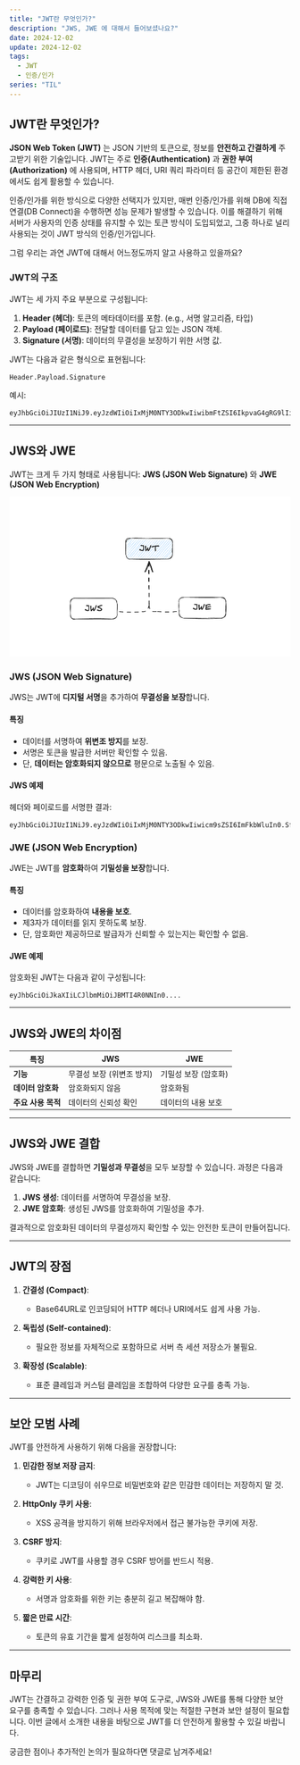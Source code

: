 ```yaml
---
title: "JWT란 무엇인가?"
description: "JWS, JWE 에 대해서 들어보셨나요?"
date: 2024-12-02
update: 2024-12-02
tags:
  - JWT
  - 인증/인가
series: "TIL"
---
```


## JWT란 무엇인가?

**JSON Web Token (JWT)** 는 JSON 기반의 토큰으로, 정보를 **안전하고 간결하게** 주고받기 위한 기술입니다. JWT는 주로 **인증(Authentication)** 과 **권한 부여(Authorization)** 에 사용되며, HTTP 헤더, URI 쿼리 파라미터 등 공간이 제한된 환경에서도 쉽게 활용할 수 있습니다.

인증/인가를 위한 방식으로 다양한 선택지가 있지만, 매번 인증/인가를 위해 DB에 직접 연결(DB Connect)을 수행하면 성능 문제가 발생할 수 있습니다. 이를 해결하기 위해 서버가 사용자의 인증 상태를 유지할 수 있는 토큰 방식이 도입되었고, 그중 하나로 널리 사용되는 것이 JWT 방식의 인증/인가입니다.

그럼 우리는 과연 JWT에 대해서 어느정도까지 알고 사용하고 있을까요?

### JWT의 구조

JWT는 세 가지 주요 부분으로 구성됩니다:

1. **Header (헤더)**: 토큰의 메타데이터를 포함. (e.g., 서명 알고리즘, 타입)
2. **Payload (페이로드)**: 전달할 데이터를 담고 있는 JSON 객체.
3. **Signature (서명)**: 데이터의 무결성을 보장하기 위한 서명 값.

JWT는 다음과 같은 형식으로 표현됩니다:

```
Header.Payload.Signature
```

예시:

```
eyJhbGciOiJIUzI1NiJ9.eyJzdWIiOiIxMjM0NTY3ODkwIiwibmFtZSI6IkpvaG4gRG9lIiwiaWF0IjoxNTE2MjM5MDIyfQ.SflKxwRJSMeKKF2QT4fwpMeJf36POk6yJV_adQssw5c
```

---

## JWS와 JWE

JWT는 크게 두 가지 형태로 사용됩니다: **JWS (JSON Web Signature)** 와 **JWE (JSON Web Encryption)**

![JWS와 JWE](image.png)

### JWS (JSON Web Signature)

JWS는 JWT에 **디지털 서명**을 추가하여 **무결성을 보장**합니다.

#### 특징

- 데이터를 서명하여 **위변조 방지**를 보장.
- 서명은 토큰을 발급한 서버만 확인할 수 있음.
- 단, **데이터는 암호화되지 않으므로** 평문으로 노출될 수 있음.

#### JWS 예제

헤더와 페이로드를 서명한 결과:

```
eyJhbGciOiJIUzI1NiJ9.eyJzdWIiOiIxMjM0NTY3ODkwIiwicm9sZSI6ImFkbWluIn0.SflKxwRJSMeKKF2QT4fwpMeJf36POk6yJV_adQssw5c
```

### JWE (JSON Web Encryption)

JWE는 JWT를 **암호화**하여 **기밀성을 보장**합니다.

#### 특징

- 데이터를 암호화하여 **내용을 보호**.
- 제3자가 데이터를 읽지 못하도록 보장.
- 단, 암호화만 제공하므로 발급자가 신뢰할 수 있는지는 확인할 수 없음.

#### JWE 예제

암호화된 JWT는 다음과 같이 구성됩니다:

```
eyJhbGciOiJkaXIiLCJlbmMiOiJBMTI4R0NNIn0....
```

---

## JWS와 JWE의 차이점

| 특징               | JWS                       | JWE                  |
| ------------------ | ------------------------- | -------------------- |
| **기능**           | 무결성 보장 (위변조 방지) | 기밀성 보장 (암호화) |
| **데이터 암호화**  | 암호화되지 않음           | 암호화됨             |
| **주요 사용 목적** | 데이터의 신뢰성 확인      | 데이터의 내용 보호   |

---

## JWS와 JWE 결합

JWS와 JWE를 결합하면 **기밀성과 무결성**을 모두 보장할 수 있습니다. 과정은 다음과 같습니다:

1. **JWS 생성**: 데이터를 서명하여 무결성을 보장.
2. **JWE 암호화**: 생성된 JWS를 암호화하여 기밀성을 추가.

결과적으로 암호화된 데이터의 무결성까지 확인할 수 있는 안전한 토큰이 만들어집니다.

---

## JWT의 장점

1. **간결성 (Compact)**:

   - Base64URL로 인코딩되어 HTTP 헤더나 URI에서도 쉽게 사용 가능.

2. **독립성 (Self-contained)**:

   - 필요한 정보를 자체적으로 포함하므로 서버 측 세션 저장소가 불필요.

3. **확장성 (Scalable)**:
   - 표준 클레임과 커스텀 클레임을 조합하여 다양한 요구를 충족 가능.

---

## 보안 모범 사례

JWT를 안전하게 사용하기 위해 다음을 권장합니다:

1. **민감한 정보 저장 금지**:

   - JWT는 디코딩이 쉬우므로 비밀번호와 같은 민감한 데이터는 저장하지 말 것.

2. **HttpOnly 쿠키 사용**:

   - XSS 공격을 방지하기 위해 브라우저에서 접근 불가능한 쿠키에 저장.

3. **CSRF 방지**:

   - 쿠키로 JWT를 사용할 경우 CSRF 방어를 반드시 적용.

4. **강력한 키 사용**:

   - 서명과 암호화를 위한 키는 충분히 길고 복잡해야 함.

5. **짧은 만료 시간**:
   - 토큰의 유효 기간을 짧게 설정하여 리스크를 최소화.

---

## 마무리

JWT는 간결하고 강력한 인증 및 권한 부여 도구로, JWS와 JWE를 통해 다양한 보안 요구를 충족할 수 있습니다. 그러나 사용 목적에 맞는 적절한 구현과 보안 설정이 필요합니다. 이번 글에서 소개한 내용을 바탕으로 JWT를 더 안전하게 활용할 수 있길 바랍니다.

궁금한 점이나 추가적인 논의가 필요하다면 댓글로 남겨주세요!
